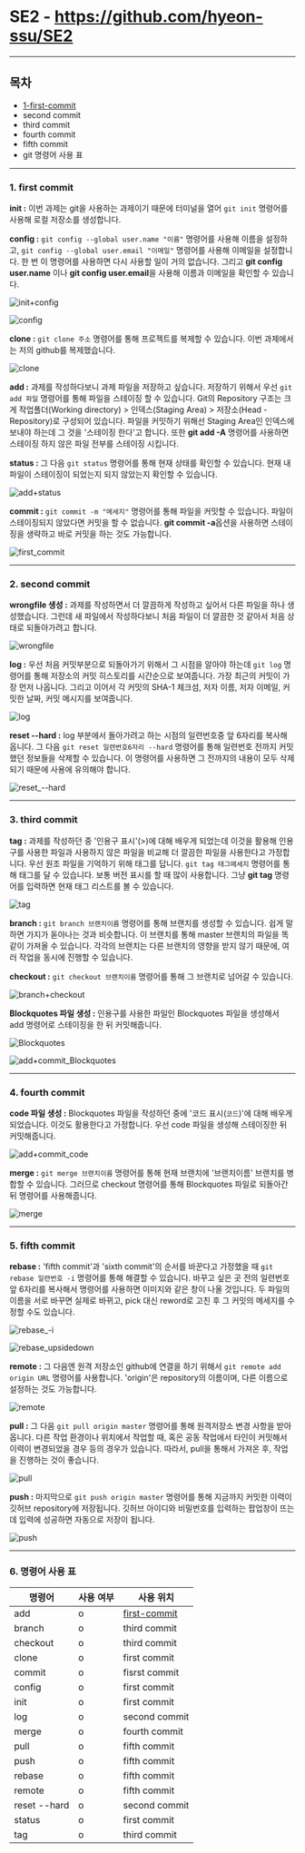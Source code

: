 # SE2 - https://github.com/hyeon-ssu/SE2

---
## **목차**  
- [1-first-commit](#1-first-commit)  
-  second commit  
- third commit  
- fourth commit  
- fifth commit  
- git 명령어 사용 표  

---

### **1. first commit**  
**init :** 이번 과제는 git을 사용하는 과제이기 때문에 터미널을 열어 `git init` 명령어를 사용해 로컬 저장소를 생성합니다.  
  
  
**config :** `git config --global user.name "이름"` 명령어를 사용해 이름을 설정하고, `git config --global user.email "이메일"` 명령어를 사용해 이메일을 설정합니다. 한 번 이 명령어를 사용하면 다시 사용할 일이 거의 없습니다. 그리고 **git config user.name** 이나 **git config user.email**을 사용해 이름과 이메일을 확인할 수 있습니다.  
  
  
![init+config](https://postfiles.pstatic.net/MjAyMTA1MDhfNzAg/MDAxNjIwNDY5NzYxNzQ2.DKXoZqX-YwLsUFm1IxFoPMBfcexeHqj9kW1a71L2f54g.9SCSkAJYtwv82F97jwiJxVs1uhI2XGaRfTk2jjDILe4g.PNG.angelcup2001/init+config.png?type=w773)  
  
  
![config](https://postfiles.pstatic.net/MjAyMTA1MDhfNDUg/MDAxNjIwNDY5Nzg1NzQ0.XTWUS_GqHzi9L2o9Ab46EEgbmRVoG0xY0w3ef7Jsmjog.GvXqSIWRtO8h8Qo-SG7e96hBtYVv_eZFlU2AVeSNOL0g.PNG.angelcup2001/config.png?type=w773)  
  
  
**clone :** `git clone 주소` 명령어를 통해 프로젝트를 복제할 수 있습니다. 이번 과제에서는 저의 github를 복제했습니다.  
  
  
![clone](https://postfiles.pstatic.net/MjAyMTA1MDhfMjky/MDAxNjIwNDY5ODA0MTIx.cgquDnRLaR9AxIk2rOVZ6_Lad0v8uSWKjQCmSIYKHbwg.FATZq-u5B9prqiGURttJIAfcEEmRI1FTD4ZPYZr4uVMg.PNG.angelcup2001/clone.png?type=w773)  
  
  
**add :** 과제를 작성하다보니 과제 파일을 저장하고 싶습니다. 저장하기 위해서 우선 `git add 파일` 명령어를 통해 파일을 스테이징 할 수 있습니다. Git의 Repository 구조는 크게 작업폴더(Working directory) > 인덱스(Staging Area) > 저장소(Head -Repository)로 구성되어 있습니다. 파일을 커밋하기 위해선 Staging Area인 인덱스에 보내야 하는데 그 것을 '스테이징 한다'고 합니다. 또한 **git add -A** 명령어를 사용하면 스테이징 하지 않은 파일 전부를 스테이징 시킵니다.  
  
  
**status :** 그 다음 `git status` 명령어를 통해 현재 상태를 확인할 수 있습니다. 현재 내 파일이 스테이징이 되었는지 되지 않았는지 확인할 수 있습니다.  
  
  
![add+status](https://postfiles.pstatic.net/MjAyMTA1MDhfMTE4/MDAxNjIwNDY5ODE3Nzc5.mKzaiUCUXf2-mYE-4sfs-1fXv5HhOM-iG5SgWoUxrTwg.02gvpFbMyc843a0x5LmANCtIK_s_WP0LKqOvqmSGV-Ig.PNG.angelcup2001/add+status.png?type=w773)  
  
  
**commit :** `git commit -m "메세지"` 명령어를 통해 파일을 커밋할 수 있습니다. 파일이 스테이징되지 않았다면 커밋을 할 수 없습니다. **git commit -a**옵션을 사용하면 스테이징을 생략하고 바로 커밋을 하는 것도 가능합니다. 
  
  
![first_commit](https://postfiles.pstatic.net/MjAyMTA1MDhfNzUg/MDAxNjIwNDY5ODM1OTQ2.AcSlPYAan-a3b-lHqGO6JnBfFovjSxO4nGhuKC942KUg.qLDzQeVDmqYQmo6joh-Iush9M2U1YS4a18F2-II950gg.PNG.angelcup2001/first_commit.png?type=w773)  

---

### **2. second commit**  
**wrongfile 생성 :** 과제를 작성하면서 더 깔끔하게 작성하고 싶어서 다른 파일을 하나 생성했습니다. 그런데 새 파일에서 작성하다보니 처음 파일이 더 깔끔한 것 같아서 처음 상태로 되돌아가려고 합니다.  
  
  
![wrongfile](https://postfiles.pstatic.net/MjAyMTA1MDhfMTkz/MDAxNjIwNDY5ODQ3MTU0.nQ_xdgIQYWr3hehWOzIRYLUQxc6zyicR8ktC13DeTYUg.A-o1ps52kjrrzSXC0KBPLtgBWaUBUmD466IYja9K3SIg.PNG.angelcup2001/wrongfile.png?type=w773)  
  
  
**log :** 우선 처음 커밋부분으로 되돌아가기 위해서 그 시점을 알아야 하는데 `git log` 명령어를 통해 저장소의 커밋 히스토리를 시간순으로 보여줍니다. 가장 최근의 커밋이 가장 먼저 나옵니다. 그리고 이어서 각 커밋의 SHA-1 체크섬, 저자 이름, 저자 이메일, 커밋한 날짜, 커밋 메시지를 보여줍니다.  
  
  
![log](https://postfiles.pstatic.net/MjAyMTA1MDhfODAg/MDAxNjIwNDY5ODU5MTkz.UK5KFQ43iyPDo0q5kxZBQ3fNV2AqD4-waH8bazr1lH0g.xjtIRn3BT-HQeh6mNBhiAVN88I2MVa3C2dXl4OouIr8g.PNG.angelcup2001/log.png?type=w773)  
  
  
**reset --hard :** log 부분에서 돌아가려고 하는 시점의 일련번호중 앞 6자리를 복사해 옵니다. 그 다음 `git reset 일련번호6자리 --hard` 명령어를 통해 일련번호 전까지 커밋했던 정보들을 삭제할 수 있습니다. 이 명령어를 사용하면 그 전까지의 내용이 모두 삭제되기 때문에 사용에 유의해야 합니다.  
  
  
![reset_--hard](https://postfiles.pstatic.net/MjAyMTA1MDhfMjg5/MDAxNjIwNDY5ODc3NDU4.riBtrJ83DkeaAjCic8idUy46fAR7qifEmTyP5AwX9sIg.O6-IBiqPAgpkQK3V2VOsCqokWvOoxnfhgXrwiSONEDIg.PNG.angelcup2001/reset_--hard.png?type=w773)  

---

### **3. third commit**  
**tag :** 과제를 작성하던 중 '인용구 표시'(>)에 대해 배우게 되었는데 이것을 활용해 인용구를 사용한 파일과 사용하지 않은 파일을 비교해 더 깔끔한 파일을 사용한다고 가정합니다. 우선 원조 파일을 기억하기 위해 태그를 답니다. `git tag 태그메세지` 명령어를 통해 태그를 달 수 있습니다. 보통 버전 표시를 할 때 많이 사용합니다. 그냥 **git tag** 명령어를 입력하면 현재 태그 리스트를 볼 수 있습니다.  
  
  
![tag](https://postfiles.pstatic.net/MjAyMTA1MDhfNTYg/MDAxNjIwNDY5ODg1NDkx.OhPeOdXFJ8T2hECajs3YghlB0xJsA8LmiuULspUZrW0g.NhdcMGM1bm1wrt1w5ffv4NmXyGomd1_ewjuXTTJXewAg.PNG.angelcup2001/tag.png?type=w773)  
  
  
**branch :** `git branch 브랜치이름` 명령어를 통해 브랜치를 생성할 수 있습니다. 쉽게 말하면 가지가 돋아나는 것과 비슷합니다. 이 브랜치를 통해 master 브랜치의 파일을 똑같이 가져올 수 있습니다. 각각의 브랜치는 다른 브랜치의 영향을 받지 않기 때문에, 여러 작업을 동시에 진행할 수 있습니다.  
  
  
**checkout :** `git checkout 브랜치이름` 명령어를 통해 그 브랜치로 넘어갈 수 있습니다.  
  
  
![branch+checkout](https://postfiles.pstatic.net/MjAyMTA1MDhfMjkw/MDAxNjIwNDY5OTA3MjA5.Ej38i2Ez-SZxBMtGgdD6-KEbg3wKAa8OdZVz-NBJ9Ikg.MHe7CSxI4kX-4Lqm75Ep8eSMMF4Zh3Qx0ZDiMJKE5jIg.PNG.angelcup2001/branch+checkout.png?type=w773)  
  
  
**Blockquotes 파일 생성 :** 인용구를 사용한 파일인 Blockquotes 파일을 생성해서 add 명령어로 스테이징을 한 뒤 커밋해줍니다.  
  
  
![Blockquotes](https://postfiles.pstatic.net/MjAyMTA1MDhfODMg/MDAxNjIwNDY5OTE4NTQ1.ZRH4KgoXiuO0IY8zE4KLq2D2iCNk-08ln9gFApNlliUg.I8htAiRemA4PcVXXyIOGsI6v5cSePMQie6OtooIpnEQg.PNG.angelcup2001/Blockquotes.png?type=w773)  
  
  
![add+commit_Blockquotes](https://postfiles.pstatic.net/MjAyMTA1MDhfMjkw/MDAxNjIwNDY5OTM4MDM0.-IVu_DdhZugwcA7JnRgSW-sXp2RXvyYphxXCjYH4otIg.TdPLgcvooIR1G9D1LIMXH8tncBR0PkQL1lDuuwRokh0g.PNG.angelcup2001/add+commit_Blockquotes.png?type=w773)  

---

### **4. fourth commit**  
**code 파일 생성 :** Blockquotes 파일을 작성하던 중에 '코드 표시(`코드`)'에 대해 배우게 되었습니다. 이것도 활용한다고 가정합니다. 우선 code 파일을 생성해 스테이징한 뒤 커밋해줍니다.  
  
  
![add+commit_code](https://postfiles.pstatic.net/MjAyMTA1MDhfMTI1/MDAxNjIwNDY5OTQ3NDgw.qmN1lxMKtO64FfNvEdNOCk8vGIUJtI_lKOJDwfWqipsg.TOK69IPgf4c8u8s03EKRCdsm6iRk_qvz4khn4H2S0OAg.PNG.angelcup2001/add+commit_code.png?type=w773)  
  
  
**merge :** `git merge 브랜치이름` 명령어를 통해 현재 브랜치에 '브랜치이름' 브랜치를 병합할 수 있습니다. 그러므로 checkout 명령어를 통해 Blockquotes 파일로 되돌아간 뒤 명령어를 사용해줍니다.  
  
  
![merge](https://postfiles.pstatic.net/MjAyMTA1MDhfMzQg/MDAxNjIwNDY5OTY4Nzc5.VWlB0VHIQK8vM0K9E8ihW1XhwjCr3NvJdZrvCXQUXxAg.50QkqZEf219TiE4Bi-iJzd_qKiSwhzBiXUUgNV7oChcg.PNG.angelcup2001/merge.png?type=w773)  

---

### **5. fifth commit**  
**rebase :** 'fifth commit'과 'sixth commit'의 순서를 바꾼다고 가정했을 때 `git rebase 일련번호 -i` 명령어를 통해 해결할 수 있습니다. 바꾸고 싶은 곳 전의 일련번호 앞 6자리를 복사해서 명령어를 사용하면 이미지와 같은 창이 나올 것입니다. 두 파일의 이름을 서로 바꾸면 실제로 바뀌고, pick 대신 reword로 고친 후 그 커밋의 메세지를 수정할 수도 있습니다.  
  
  
![rebase_-i](https://postfiles.pstatic.net/MjAyMTA1MDhfMTQy/MDAxNjIwNDc5MzY5Njkx.OqV3Lcnvmj_SNccOkeeCngIAZwQW_x0ml6U8R7Lp1hcg.80tDIMO22QhEPSSfzWL8kWZ4r0Xht-78YUPB6ZPU788g.PNG.angelcup2001/rebase_-i.png?type=w773)  
  
  
![rebase_upsidedown](https://postfiles.pstatic.net/MjAyMTA1MDhfMjAg/MDAxNjIwNDc5Mzg3Nzkw.RuuEnpy23T9_ULOpddkikdvbVYSH_nNpb855tuigby4g.qlLKC-wtl3ENwdYAOlXnzRqJPjoqj7QoxBecdLUFLa0g.PNG.angelcup2001/rebase_upsidedown.png?type=w773)  
  
  
**remote :** 그 다음엔 원격 저장소인 github에 연결을 하기 위해서 `git remote add origin URL` 명령어를 사용합니다. 'origin'은 repository의 이름이며, 다른 이름으로 설정하는 것도 가능합니다.  
  
  
![remote](https://postfiles.pstatic.net/MjAyMTA1MDhfOTAg/MDAxNjIwNDc5Mzk2MzI4._p5HQmhks5vLmapXCWWOFep2FtHKu9I6dE7lFscyvs4g.j-e7kuf9Ptn5gRqhcVAyqO65dHXSlJmIUcI2WAVi2xYg.PNG.angelcup2001/remote.png?type=w773)  
  
  
**pull :**  그 다음 `git pull origin master` 명령어를 통해 원격저장소 변경 사항을 받아옵니다. 다른 작업 환경이나 위치에서 작업할 때, 혹은 공동 작업에서 타인이 커밋해서 이력이 변경되었을 경우 등의 경우가 있습니다. 따라서, pull을 통해서 가져온 후, 작업을 진행하는 것이 좋습니다.  
  
  
![pull](https://postfiles.pstatic.net/MjAyMTA1MDhfODIg/MDAxNjIwNDc5NDA4ODQz.NUj7rduxht90-cjiBRMN6MCGO8Dk9l0Hcn06jkopxKgg.veo2JssCjwLevAE87dBP6R-5ut568-gnN0vQgXlsP0Mg.PNG.angelcup2001/pull.png?type=w773)  
  
  
**push :** 마지막으로 `git push origin master` 명령어를 통해 지금까지 커밋한 이력이 깃허브 repository에 저장됩니다. 깃허브 아이디와 비밀번호를 입력하는 팝업창이 뜨는데 입력에 성공하면 자동으로 저장이 됩니다.  
  
  
![push](https://postfiles.pstatic.net/MjAyMTA1MDhfMTE1/MDAxNjIwNDc5NDE3MTMw.Lh_FOfQpKxumkq5QGBABchuCymTk5zM7wRM5rCLlk3gg.gVFnf_irRv6e8mKYiSo6fEjq7CsC_F3T3rqUukaQmjog.PNG.angelcup2001/push.png?type=w773)  

---

### **6. 명령어 사용 표**  

|명령어|사용 여부|사용 위치|
|---|---|---|
|add|o|[first-commit](#first-commit)|
|branch|o|third commit|
|checkout|o|third commit|
|clone|o|first commit|
|commit|o|fisrst commit|
|config|o|first commit|
|init|o|first commit|
|log|o|second commit|
|merge|o|fourth commit|
|pull|o|fifth commit|
|push|o|fifth commit|
|rebase|o|fifth commit|
|remote|o|fifth commit|
|reset --hard|o|second commit|
|status|o|first commit|
|tag|o|third commit|
